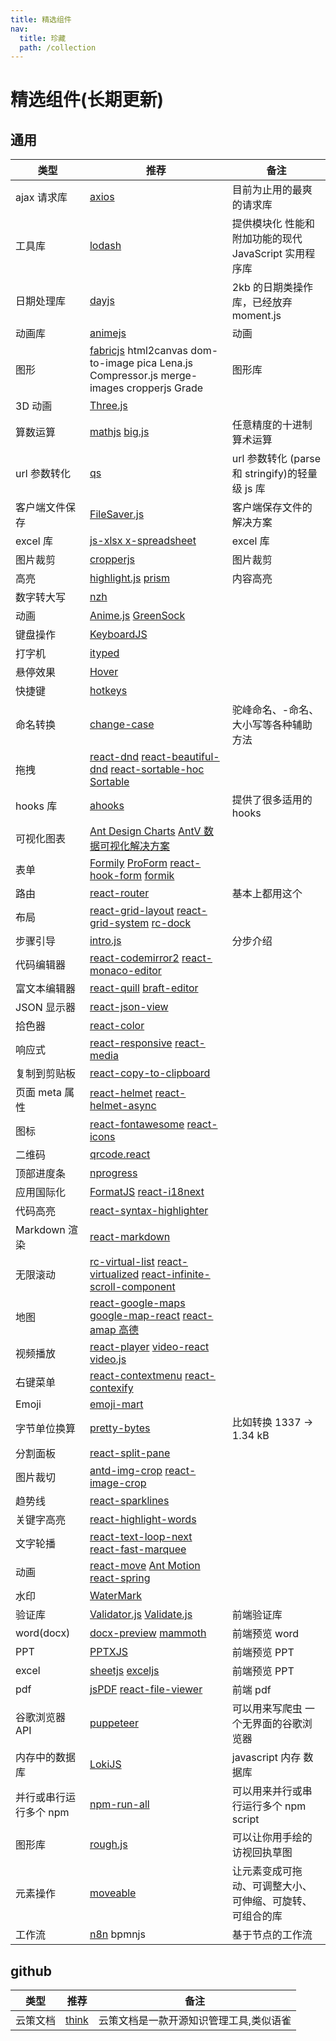 ```yaml
---
title: 精选组件
nav:
  title: 珍藏
  path: /collection
---
```


# 精选组件(长期更新)

## 通用

| 类型                   | 推荐                                                                                                                                                                                                                                                 | 备注                                                     |
| ---------------------- | ---------------------------------------------------------------------------------------------------------------------------------------------------------------------------------------------------------------------------------------------------- | -------------------------------------------------------- |
| ajax 请求库            | [axios](https://github.com/axios/axios)                                                                                                                                                                                                              | 目前为止用的最爽的请求库                                 |
| 工具库                 | [lodash](https://github.com/lodash/lodash)                                                                                                                                                                                                           | 提供模块化 性能和附加功能的现代 JavaScript 实用程序库    |
| 日期处理库             | [dayjs](https://github.com/iamkun/dayjs)                                                                                                                                                                                                             | 2kb 的日期类操作库，已经放弃 moment.js                   |
| 动画库                 | [animejs](https://github.com/juliangarnier/anime/)                                                                                                                                                                                                   | 动画                                                     |
| 图形                   | [fabricjs](https://github.com/fabricjs/fabric.js) html2canvas dom-to-image pica Lena.js Compressor.js merge-images cropperjs Grade                                                                                                                   | 图形库                                                   |
| 3D 动画                | [Three.js](https://github.com/mrdoob/three.js)                                                                                                                                                                                                       |                                                          |
| 算数运算               | [mathjs](https://github.com/josdejong/mathjs) [big.js ](https://github.com/MikeMcl/big.js/)                                                                                                                                                          | 任意精度的十进制算术运算                                 |
| url 参数转化           | [qs ](https://github.com/ljharb/qs)                                                                                                                                                                                                                  | url 参数转化 (parse 和 stringify)的轻量级 js 库          |
| 客户端文件保存         | [FileSaver.js ](https://github.com/eligrey/FileSaver.js)                                                                                                                                                                                             | 客户端保存文件的解决方案                                 |
| excel 库               | [js-xlsx ](https://github.com/SheetJS/sheetjs) [x-spreadsheet ](https://github.com/myliang/x-spreadsheet)                                                                                                                                            | excel 库                                                 |
| 图片裁剪               | [cropperjs](https://github.com/fengyuanchen/cropperjs)                                                                                                                                                                                               | 图片裁剪                                                 |
| 高亮                   | [highlight.js](https://github.com/highlightjs/highlight.js) [prism](https://github.com/PrismJS/prism)                                                                                                                                                | 内容高亮                                                 |
| 数字转大写             | [nzh](https://github.com/cnwhy/nzh)                                                                                                                                                                                                                  |                                                          |
| 动画                   | [Anime.js](https://github.com/juliangarnier/anime) [GreenSock](https://github.com/greensock/GreenSock-JS)                                                                                                                                            |                                                          |
| 键盘操作               | [KeyboardJS](https://github.com/RobertWHurst/KeyboardJS)                                                                                                                                                                                             |                                                          |
| 打字机                 | [ityped](https://github.com/luisvinicius167/ityped)                                                                                                                                                                                                  |                                                          |
| 悬停效果               | [Hover](https://github.com/IanLunn/Hover)                                                                                                                                                                                                            |                                                          |
| 快捷键                 | [hotkeys](https://github.com/jaywcjlove/hotkeys)                                                                                                                                                                                                     |                                                          |
| 命名转换               | [change-case](https://github.com/blakeembrey/change-case)                                                                                                                                                                                            | 驼峰命名、-命名、大小写等各种辅助方法                    |
| 拖拽                   | [react-dnd](https://github.com/react-dnd/react-dnd) [react-beautiful-dnd](https://github.com/atlassian/react-beautiful-dnd) [react-sortable-hoc](https://github.com/clauderic/react-sortable-hoc) [Sortable](https://github.com/SortableJS/Sortable) |                                                          |
| hooks 库               | [ahooks](https://github.com/alibaba/hooks)                                                                                                                                                                                                           | 提供了很多适用的 hooks                                   |
| 可视化图表             | [Ant Design Charts](https://charts.ant.design/zh-CN/) [AntV 数据可视化解决方案](https://antv.vision/zh)                                                                                                                                              |                                                          |
| 表单                   | [Formily](https://github.com/alibaba/formily) [ProForm](https://procomponents.ant.design/components/form) [react-hook-form](https://github.com/react-hook-form/react-hook-form) [formik](https://github.com/formium/formik)                          |                                                          |
| 路由                   | [react-router](https://github.com/ReactTraining/react-router)                                                                                                                                                                                        | 基本上都用这个                                           |
| 布局                   | [react-grid-layout](https://github.com/react-grid-layout/react-grid-layout) [react-grid-system](https://github.com/sealninja/react-grid-system) [rc-dock](https://github.com/ticlo/rc-dock)                                                          |                                                          |
| 步骤引导               | [intro.js](https://github.com/usablica/intro.js)                                                                                                                                                                                                     | 分步介绍                                                 |
| 代码编辑器             | [react-codemirror2](https://github.com/scniro/react-codemirror2) [react-monaco-editor](https://github.com/superRaytin/react-monaco-editor)                                                                                                           |                                                          |
| 富文本编辑器           | [react-quill](https://github.com/zenoamaro/react-quill) [braft-editor](https://github.com/margox/braft-editor)                                                                                                                                       |                                                          |
| JSON 显示器            | [react-json-view](https://github.com/mac-s-g/react-json-view)                                                                                                                                                                                        |                                                          |
| 拾色器                 | [react-color](http://casesandberg.github.io/react-color/)                                                                                                                                                                                            |                                                          |
| 响应式                 | [react-responsive](https://github.com/contra/react-responsive) [react-media](https://github.com/ReactTraining/react-media)                                                                                                                           |                                                          |
| 复制到剪贴板           | [react-copy-to-clipboard](https://github.com/nkbt/react-copy-to-clipboard)                                                                                                                                                                           |                                                          |
| 页面 meta 属性         | [react-helmet](https://github.com/nfl/react-helmet) [react-helmet-async](https://github.com/staylor/react-helmet-async)                                                                                                                              |                                                          |
| 图标                   | [react-fontawesome](https://github.com/FortAwesome/react-fontawesome) [react-icons](https://github.com/gorangajic/react-icons)                                                                                                                       |                                                          |
| 二维码                 | [qrcode.react](https://github.com/zpao/qrcode.react)                                                                                                                                                                                                 |                                                          |
| 顶部进度条             | [nprogress](https://github.com/rstacruz/nprogress)                                                                                                                                                                                                   |                                                          |
| 应用国际化             | [FormatJS](https://github.com/formatjs/formatjs) [react-i18next](https://react.i18next.com)                                                                                                                                                          |                                                          |
| 代码高亮               | [react-syntax-highlighter](https://github.com/conorhastings/react-syntax-highlighter)                                                                                                                                                                |                                                          |
| Markdown 渲染          | [react-markdown](https://remarkjs.github.io/react-markdown/)                                                                                                                                                                                         |                                                          |
| 无限滚动               | [rc-virtual-list](https://github.com/react-component/virtual-list/) [react-virtualized](https://github.com/bvaughn/react-virtualized) [react-infinite-scroll-component](https://github.com/ankeetmaini/react-infinite-scroll-component)              |                                                          |
| 地图                   | [react-google-maps](https://github.com/tomchentw/react-google-maps) [google-map-react](https://github.com/istarkov/google-map-react) [react-amap 高德](https://github.com/ElemeFE/react-amap)                                                        |                                                          |
| 视频播放               | [react-player](https://github.com/CookPete/react-player) [video-react](https://github.com/video-react/video-react) [video.js](http://docs.videojs.com/tutorial-react.html)                                                                           |                                                          |
| 右键菜单               | [react-contextmenu](https://github.com/vkbansal/react-contextmenu/) [react-contexify](https://github.com/fkhadra/react-contexify)                                                                                                                    |                                                          |
| Emoji                  | [emoji-mart](https://github.com/missive/emoji-mart)                                                                                                                                                                                                  |                                                          |
| 字节单位换算           | [pretty-bytes](https://github.com/sindresorhus/pretty-bytes)                                                                                                                                                                                         | 比如转换 1337 → 1.34 kB                                  |
| 分割面板               | [react-split-pane](https://github.com/tomkp/react-split-pane)                                                                                                                                                                                        |                                                          |
| 图片裁切               | [antd-img-crop](https://github.com/nanxiaobei/antd-img-crop) [react-image-crop](https://github.com/DominicTobias/react-image-crop)                                                                                                                   |                                                          |
| 趋势线                 | [react-sparklines](https://github.com/borisyankov/react-sparklines)                                                                                                                                                                                  |                                                          |
| 关键字高亮             | [react-highlight-words](https://github.com/bvaughn/react-highlight-words)                                                                                                                                                                            |                                                          |
| 文字轮播               | [react-text-loop-next](https://github.com/samarmohan/react-text-loop-next) [react-fast-marquee](https://github.com/justin-chu/react-fast-marquee)                                                                                                    |                                                          |
| 动画                   | [react-move](https://github.com/react-tools/react-move) [Ant Motion](https://motion.ant.design/components/tween-one) [react-spring](https://www.react-spring.io)                                                                                     |                                                          |
| 水印                   | [WaterMark](https://procomponents.ant.design/components/water-mark)                                                                                                                                                                                  |                                                          |
| 验证库                 | [Validator.js](https://github.com/validatorjs/validator.js) [Validate.js](https://github.com/ansman/validate.js)                                                                                                                                     | 前端验证库                                               |
| word(docx)             | [docx-preview](https://github.com/zVolodymyr/docxjs) [mammoth](https://github.com/mwilliamson/mammoth.js/)                                                                                                                                           | 前端预览 word                                            |
| PPT                    | [PPTXJS](https://github.com/meshesha/PPTXjs)                                                                                                                                                                                                         | 前端预览 PPT                                             |
| excel                  | [sheetjs](https://github.com/SheetJS/sheetjs) [exceljs](https://github.com/exceljs/exceljs)                                                                                                                                                          | 前端预览 PPT                                             |
| pdf                    | [jsPDF](https://github.com/MrRio/jsPD) [react-file-viewer](https://github.com/plangrid/react-file-viewer)                                                                                                                                            | 前端 pdf                                                 |
| 谷歌浏览器 API         | [puppeteer](https://github.com/GoogleChrome/puppeteer)                                                                                                                                                                                               | 可以用来写爬虫 一个无界面的谷歌浏览器                    |
| 内存中的数据库         | [LokiJS](https://github.com/techfort/LokiJS)                                                                                                                                                                                                         | javascript 内存 数据库                                   |
| 并行或串行运行多个 npm | [npm-run-all](https://github.com/mysticatea/npm-run-all)                                                                                                                                                                                             | 可以用来并行或串行运行多个 npm script                    |
| 图形库                 | [rough.js](https://github.com/pshihn/rough)                                                                                                                                                                                                          | 可以让你用手绘的访视回执草图                             |
| 元素操作               | [moveable](https://github.com/daybrush/moveable)                                                                                                                                                                                                     | 让元素变成可拖动、可调整大小、可伸缩、可旋转、可组合的库 |
| 工作流                 | [n8n](https://github.com/n8n-io/n8n) bpmnjs                                                                                                                                                                                                          | 基于节点的工作流                                         |

## github

| 类型     | 推荐                                          | 备注                                    |
| -------- | --------------------------------------------- | --------------------------------------- |
| 云策文档 | [think](https://github.com/fantasticit/think) | 云策文档是一款开源知识管理工具,类似语雀 |
